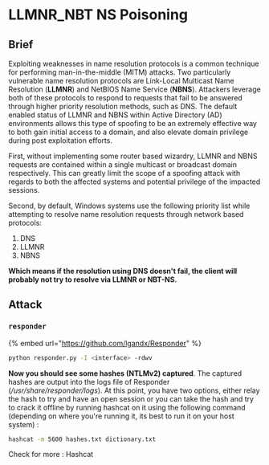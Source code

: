 # LLMNR\_NBT NS Poisoning

## Brief

Exploiting weaknesses in name resolution protocols is a common technique for performing man-in-the-middle (MITM) attacks. Two particularly vulnerable name resolution protocols are Link-Local Multicast Name Resolution (**LLMNR**) and NetBIOS Name Service (**NBNS**). Attackers leverage both of these protocols to respond to requests that fail to be answered through higher priority resolution methods, such as DNS. The default enabled status of LLMNR and NBNS within Active Directory (AD) environments allows this type of spoofing to be an extremely effective way to both gain initial access to a domain, and also elevate domain privilege during post exploitation efforts.

First, without implementing some router based wizardry, LLMNR and NBNS requests are contained within a single multicast or broadcast domain respectively. This can greatly limit the scope of a spoofing attack with regards to both the affected systems and potential privilege of the impacted sessions.

Second, by default, Windows systems use the following priority list while attempting to resolve name resolution requests through network based protocols:

1. DNS
2. LLMNR
3. NBNS

**Which means if the resolution using DNS doesn't fail, the client will probably not try to resolve via LLMNR or NBT-NS.**

## Attack

### `responder`

{% embed url="https://github.com/lgandx/Responder" %}

```bash
python responder.py -I <interface> -rdwv
```

**Now you should see some hashes (NTLMv2) captured**. The captured hashes are output into the logs file of Responder (_/usr/share/responder/logs_). At this point, you have two options, either relay the hash to try and have an open session or you can take the hash and try to crack it offline by running hashcat on it using the following command (depending on where you're running it, its best to run it on your host system) :

```bash
hashcat -m 5600 hashes.txt dictionary.txt
```

Check for more : Hashcat
